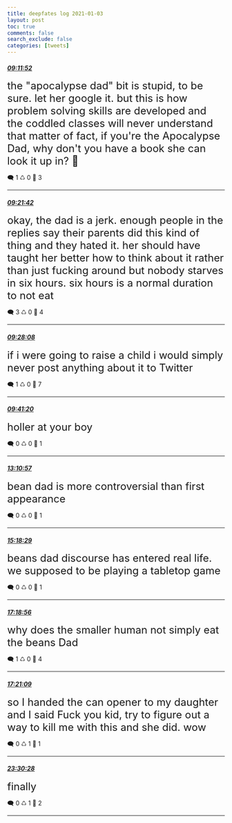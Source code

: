 ```yaml
---
title: deepfates log 2021-01-03
layout: post
toc: true
comments: false
search_exclude: false
categories: [tweets]
---
```



#### <a href = "https://twitter.com/deepfates/status/1345764827247964160">*09:11:52*</a>

<font size="5">the "apocalypse dad" bit is stupid, to be sure. let her google it. but this is how problem solving skills are developed and the coddled classes will never understand that  matter of fact, if you're the Apocalypse Dad, why don't you have a book she can look it up in? 🧐</font>



🗨️ 1 ♺ 0 🤍  3   

---
    
#### <a href = "https://twitter.com/deepfates/status/1345767302386442245">*09:21:42*</a>

<font size="5">okay, the dad is a jerk. enough people in the replies say their parents did this kind of thing and they hated it. her should have taught her better how to think about it rather than just fucking around  but nobody starves in six hours. six hours is a normal duration to not eat</font>



🗨️ 3 ♺ 0 🤍  4   

---
    
#### <a href = "https://twitter.com/deepfates/status/1345768922633572355">*09:28:08*</a>

<font size="5">if i were going to raise a child i would simply never post anything about it to Twitter</font>



🗨️ 1 ♺ 0 🤍  7   

---
    
#### <a href = "https://twitter.com/deepfates/status/1345772242848808960">*09:41:20*</a>

<font size="5">holler at your boy</font>



🗨️ 0 ♺ 0 🤍  1   

---
    
#### <a href = "https://twitter.com/deepfates/status/1345824995767771136">*13:10:57*</a>

<font size="5">bean dad is more controversial than first appearance</font>



🗨️ 0 ♺ 0 🤍  1   

---
    
#### <a href = "https://twitter.com/deepfates/status/1345857091009826816">*15:18:29*</a>

<font size="5">beans dad discourse has entered real life. we supposed to be playing a tabletop game</font>



🗨️ 0 ♺ 0 🤍  1   

---
    
#### <a href = "https://twitter.com/deepfates/status/1345887402972221440">*17:18:56*</a>

<font size="5">why does the smaller human not simply eat the beans Dad</font>



🗨️ 1 ♺ 0 🤍  4   

---
    
#### <a href = "https://twitter.com/deepfates/status/1345887960697196545">*17:21:09*</a>

<font size="5">so I handed the can opener to my daughter and I said Fuck you kid, try to figure out a way to kill me with this and she did. wow</font>



🗨️ 0 ♺ 1 🤍  1   

---
    
#### <a href = "https://twitter.com/deepfates/status/1345980898651459592">*23:30:28*</a>

<font size="5">finally</font>



🗨️ 0 ♺ 1 🤍  2   

---
    
            


